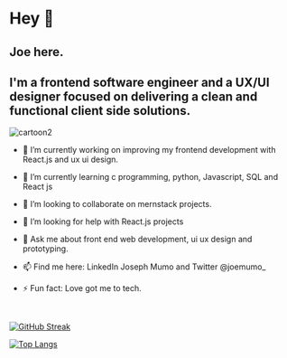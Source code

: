 <h1>Hey 👋</h1>
 
<h2>Joe here.</h2>
<h2>I'm a frontend software engineer and a UX/UI designer focused on delivering a clean and functional client side solutions.</h2>
 
![cartoon2](https://user-images.githubusercontent.com/51504499/195087984-f8620dff-675e-4519-b288-9a872abe924e.png)

- 🔭 I’m currently working on improving my frontend development with React.js and ux ui design.

- 🌱 I’m currently learning c programming, python, Javascript, SQL and React js
 
- 👯 I’m looking to collaborate on mernstack projects.

- 🤔 I’m looking for help with React.js projects

- 💬 Ask me about front end web development, ui ux design and prototyping.

- 📫 Find me here: LinkedIn Joseph Mumo and Twitter @joemumo_
 

- ⚡ Fun fact: Love got me to tech.
<br>

[![GitHub Streak](http://github-readme-streak-stats.herokuapp.com?user=JosephMumo&theme=dark&date_format=j%20M%5B%20Y%5D)](https://git.io/streak-stats)
 
 
[![Top Langs](https://github-readme-stats.vercel.app/api/top-langs/?username=JosephMumo&layout=compact&theme=vision-friendly-dark)](https://github.com/anuraghazra/github-readme-stats)

 
